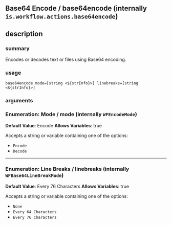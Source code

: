 
## Base64 Encode / base64encode (internally `is.workflow.actions.base64encode`)



## description
### summary
Encodes or decodes text or files using Base64 encoding.


### usage
`base64encode mode=[string <${strInfo}>] linebreaks=[string <${strInfo}>]`

### arguments
### Enumeration: Mode / mode (internally `WFEncodeMode`)
**Default Value**: Encode
**Allows Variables**: true


Accepts a string 
or variable
containing one of the options:

- `Encode`
- `Decode`

---

### Enumeration: Line Breaks / linebreaks (internally `WFBase64LineBreakMode`)
**Default Value**: Every 76 Characters
**Allows Variables**: true


Accepts a string 
or variable
containing one of the options:

- `None`
- `Every 64 Characters`
- `Every 76 Characters`
